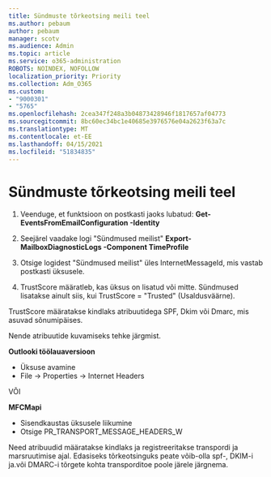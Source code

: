 ```yaml
---
title: Sündmuste tõrkeotsing meili teel
ms.author: pebaum
author: pebaum
manager: scotv
ms.audience: Admin
ms.topic: article
ms.service: o365-administration
ROBOTS: NOINDEX, NOFOLLOW
localization_priority: Priority
ms.collection: Adm_O365
ms.custom:
- "9000301"
- "5765"
ms.openlocfilehash: 2cea347f248a3b04873428946f1817657af04773
ms.sourcegitcommit: 8bc60ec34bc1e40685e3976576e04a2623f63a7c
ms.translationtype: MT
ms.contentlocale: et-EE
ms.lasthandoff: 04/15/2021
ms.locfileid: "51834835"
---
```

# <a name="troubleshooting-events-from-email"></a>Sündmuste tõrkeotsing meili teel

1. Veenduge, et funktsioon on postkasti jaoks lubatud: **Get-EventsFromEmailConfiguration -Identity <mailbox>**

2. Seejärel vaadake logi "Sündmused meilist" **Export-MailboxDiagnosticLogs <mailbox> -Component TimeProfile**

3. Otsige logidest "Sündmused meilist" üles InternetMessageId, mis vastab postkasti üksusele.  

4. TrustScore määratleb, kas üksus on lisatud või mitte. Sündmused lisatakse ainult siis, kui TrustScore = "Trusted" (Usaldusväärne).

TrustScore määratakse kindlaks atribuutidega SPF, Dkim või Dmarc, mis asuvad sõnumipäises.

Nende atribuutide kuvamiseks tehke järgmist.

**Outlooki töölauaversioon**

- Üksuse avamine
- File -> Properties -> Internet Headers

VÕI

**MFCMapi**

- Sisendkaustas üksusele liikumine
- Otsige PR_TRANSPORT_MESSAGE_HEADERS_W

Need atribuudid määratakse kindlaks ja registreeritakse transpordi ja marsruutimise ajal. Edasiseks tõrkeotsinguks peate võib-olla spf-, DKIM-i ja.või DMARC-i tõrgete kohta transporditoe poole järele järgnema.